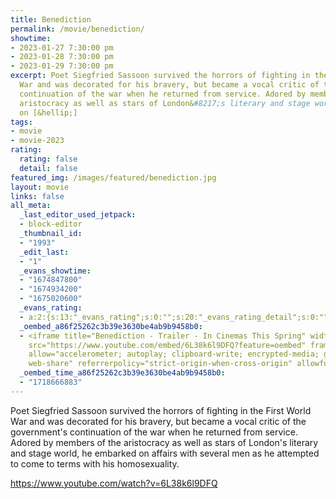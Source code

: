```yaml
---
title: Benediction
permalink: /movie/benediction/
showtime:
- 2023-01-27 7:30:00 pm
- 2023-01-28 7:30:00 pm
- 2023-01-29 7:30:00 pm
excerpt: Poet Siegfried Sassoon survived the horrors of fighting in the First World
  War and was decorated for his bravery, but became a vocal critic of the government&#8217;s
  continuation of the war when he returned from service. Adored by members of the
  aristocracy as well as stars of London&#8217;s literary and stage world, he embarked
  on [&hellip;]
tags:
- movie
- movie-2023
rating:
  rating: false
  detail: false
featured_img: /images/featured/benediction.jpg
layout: movie
links: false
all_meta:
  _last_editor_used_jetpack:
  - block-editor
  _thumbnail_id:
  - "1993"
  _edit_last:
  - "1"
  _evans_showtime:
  - "1674847800"
  - "1674934200"
  - "1675020600"
  _evans_rating:
  - a:2:{s:13:"_evans_rating";s:0:"";s:20:"_evans_rating_detail";s:0:"";}
  _oembed_a86f25262c3b39e3630be4ab9b9458b0:
  - <iframe title="Benediction - Trailer - In Cinemas This Spring" width="640" height="360"
    src="https://www.youtube.com/embed/6L38k6l9DFQ?feature=oembed" frameborder="0"
    allow="accelerometer; autoplay; clipboard-write; encrypted-media; gyroscope; picture-in-picture;
    web-share" referrerpolicy="strict-origin-when-cross-origin" allowfullscreen></iframe>
  _oembed_time_a86f25262c3b39e3630be4ab9b9458b0:
  - "1718666883"
---
```


Poet Siegfried Sassoon survived the horrors of fighting in the First World War and was decorated for his bravery, but became a vocal critic of the government's continuation of the war when he returned from service. Adored by members of the aristocracy as well as stars of London's literary and stage world, he embarked on affairs with several men as he attempted to come to terms with his homosexuality.

https://www.youtube.com/watch?v=6L38k6l9DFQ 